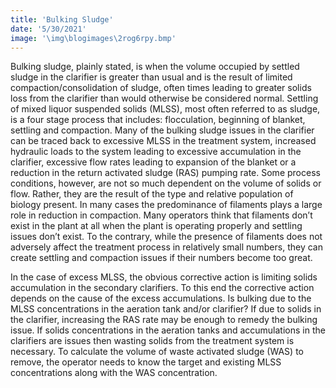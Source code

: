 ```yaml
---
title: 'Bulking Sludge'
date: '5/30/2021'
image: '\img\blogimages\2rog6rpy.bmp'
---
```


Bulking sludge, plainly stated, is when the volume occupied by settled sludge in the clarifier is greater than usual and is the result of limited compaction/consolidation of sludge, often times leading to greater solids loss from the clarifier than would otherwise be considered normal. Settling of mixed liquor suspended solids (MLSS), most often referred to as sludge, is a four stage process that includes: flocculation, beginning of blanket, settling and compaction. Many of the bulking sludge issues in the clarifier can be traced back to excessive MLSS in the treatment system, increased hydraulic loads to the system leading to excessive accumulation in the clarifier, excessive flow rates leading to expansion of the blanket or a reduction in the return activated sludge (RAS) pumping rate. Some process conditions, however, are not so much dependent on the volume of solids or flow. Rather, they are the result of the type and relative population of biology present. In many cases the predominance of filaments plays a large role in reduction in compaction. Many operators think that filaments don’t exist in the plant at all when the plant is operating properly and settling issues don’t exist. To the contrary, while the presence of filaments does not adversely affect the treatment process in relatively small numbers, they can create settling and compaction issues if their numbers become too great. 

In the case of excess MLSS, the obvious corrective action is limiting solids accumulation in the secondary clarifiers. To this end the corrective action depends on the cause of the excess accumulations. Is bulking due to the MLSS concentrations in the aeration tank and/or clarifier? If due to solids in the clarifier, increasing the RAS rate may be enough to remedy the bulking issue. If solids concentrations in the aeration tanks and accumulations in the clarifiers are issues then wasting solids from the treatment system is necessary. To calculate the volume of waste activated sludge (WAS) to remove, the operator needs to know the target and existing MLSS concentrations along with the WAS concentration. 
